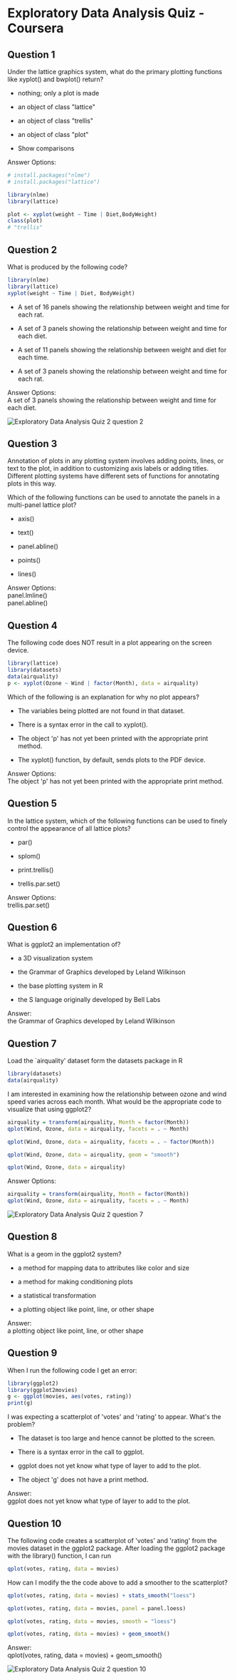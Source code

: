 # Exploratory Data Analysis Quiz - Coursera

Question 1
----------
Under the lattice graphics system, what do the primary plotting functions like xyplot() and bwplot() return?

* nothing; only a plot is made

* an object of class "lattice"

* an object of class "trellis"

* an object of class "plot"

* Show comparisons

Answer Options: </br>

```R
# install.packages("nlme")
# install.packages("lattice") 

library(nlme)
library(lattice)

plot <- xyplot(weight ~ Time | Diet,BodyWeight)
class(plot)
# "trellis"
```

Question 2
----------
What is produced by the following code?

```R
library(nlme)
library(lattice)
xyplot(weight ~ Time | Diet, BodyWeight)
```

* A set of 16 panels showing the relationship between weight and time for each rat.

* A set of 3 panels showing the relationship between weight and time for each diet.

* A set of 11 panels showing the relationship between weight and diet for each time.

* A set of 3 panels showing the relationship between weight and time for each rat.

Answer Options: </br>
A set of 3 panels showing the relationship between weight and time for each diet.

<img src="https://github.com/mGalarnyk/datasciencecoursera/blob/master/4_Exploratory_Data_Analysis/data/quizImages/q2q2.png" alt="Exploratory Data Analysis Quiz 2 question 2" >

Question 3
----------
Annotation of plots in any plotting system involves adding points, lines, or text to the plot, in addition to customizing axis labels or adding titles. Different plotting systems have different sets of functions for annotating plots in this way.

Which of the following functions can be used to annotate the panels in a multi-panel lattice plot?

* axis()

* text()

* panel.abline()

* points()

* lines()

Answer Options: </br>
panel.lmline() </br>
panel.abline()

Question 4
----------
The following code does NOT result in a plot appearing on the screen device.

```R
library(lattice)
library(datasets)
data(airquality)
p <- xyplot(Ozone ~ Wind | factor(Month), data = airquality)
```
Which of the following is an explanation for why no plot appears?

* The variables being plotted are not found in that dataset.

* There is a syntax error in the call to xyplot().

* The object 'p' has not yet been printed with the appropriate print method.

* The xyplot() function, by default, sends plots to the PDF device.

Answer Options: </br>
The object 'p' has not yet been printed with the appropriate print method.

Question 5
----------
In the lattice system, which of the following functions can be used to finely control the appearance of all lattice plots?

* par()

* splom()

* print.trellis()

* trellis.par.set()

Answer Options: </br>
trellis.par.set()

Question 6
----------
What is ggplot2 an implementation of?

* a 3D visualization system

* the Grammar of Graphics developed by Leland Wilkinson

* the base plotting system in R

* the S language originally developed by Bell Labs

Answer: </br>
the Grammar of Graphics developed by Leland Wilkinson

Question 7
----------
Load the `airquality' dataset form the datasets package in R

```R
library(datasets)
data(airquality)
```

I am interested in examining how the relationship between ozone and wind speed varies across each month. What would be the appropriate code to visualize that using ggplot2?

```R 
airquality = transform(airquality, Month = factor(Month))
qplot(Wind, Ozone, data = airquality, facets = . ~ Month) 
```

```R 
qplot(Wind, Ozone, data = airquality, facets = . ~ factor(Month)) 
```

```R 
qplot(Wind, Ozone, data = airquality, geom = "smooth") 
```

```R 
qplot(Wind, Ozone, data = airquality) 
```

Answer Options: </br>

```R
airquality = transform(airquality, Month = factor(Month))
qplot(Wind, Ozone, data = airquality, facets = . ~ Month)
```

<img src="https://github.com/mGalarnyk/datasciencecoursera/blob/master/4_Exploratory_Data_Analysis/data/quizImages/q2q7.png" alt="Exploratory Data Analysis Quiz 2 question 7" >

Question 8
----------
What is a geom in the ggplot2 system?

* a method for mapping data to attributes like color and size

* a method for making conditioning plots

* a statistical transformation

* a plotting object like point, line, or other shape

Answer: </br>
a plotting object like point, line, or other shape

Question 9
----------
When I run the following code I get an error:

```R
library(ggplot2)
library(ggplot2movies)
g <- ggplot(movies, aes(votes, rating))
print(g)
```
I was expecting a scatterplot of 'votes' and 'rating' to appear. What's the problem?

* The dataset is too large and hence cannot be plotted to the screen.

* There is a syntax error in the call to ggplot.

* ggplot does not yet know what type of layer to add to the plot.

* The object 'g' does not have a print method.

Answer: </br>
ggplot does not yet know what type of layer to add to the plot.

Question 10
----------
The following code creates a scatterplot of 'votes' and 'rating' from the movies dataset in the ggplot2 package. After loading the ggplot2 package with the library() function, I can run

```R
qplot(votes, rating, data = movies)
```
How can I modify the the code above to add a smoother to the scatterplot?

```R 
qplot(votes, rating, data = movies) + stats_smooth("loess") 
```

```R 
qplot(votes, rating, data = movies, panel = panel.loess) 
```

```R 
qplot(votes, rating, data = movies, smooth = "loess") 
```

```R 
qplot(votes, rating, data = movies) + geom_smooth() 
```

Answer: </br>
qplot(votes, rating, data = movies) + geom_smooth()

<img src="https://github.com/mGalarnyk/datasciencecoursera/blob/master/4_Exploratory_Data_Analysis/data/quizImages/q2q10.png" alt="Exploratory Data Analysis Quiz 2 question 10" >
